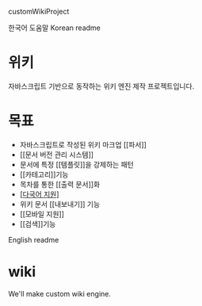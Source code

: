 customWikiProject

한국어 도움말
Korean readme

위키
====

자바스크립트 기반으로 동작하는 위키 엔진 제작 프로젝트입니다.

목표
==


  * 자바스크립트로 작성된 위키 마크업 [[파서]]
  * [[문서 버전 관리 시스템]]
  * 문서에 특정 [[템플릿]]을 강제하는 패턴
  * [[카테고리]]기능
  * 목차를 통한 [[출력 문서]]화
  * [[다국어 지원]](utf-8)
  * 위키 문서 [[내보내기]] 기능
  * [[모바일 지원]]
  * [[검색]]기능


English readme

wiki
====

We'll make custom wiki engine.
